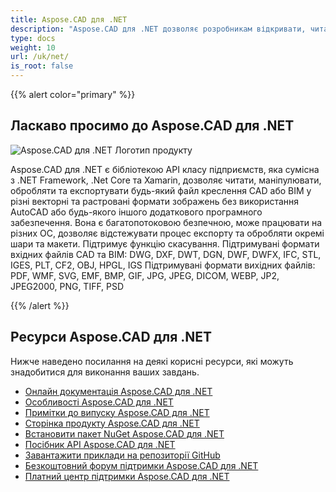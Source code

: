 ```yaml
---
title: Aspose.CAD для .NET
description: "Aspose.CAD для .NET дозволяє розробникам відкривати, читати та обробляти файли AutoCAD DWG, DXF, DWT та інші формати файлів CAD та BIM, такі як: DGN, DWF, DWFX, IFC, STL, IGES, PLT, CF2, OBJ, HPGL, IGS."
type: docs
weight: 10
url: /uk/net/
is_root: false
---
```


{{% alert color="primary" %}}

## **Ласкаво просимо до Aspose.CAD для .NET**

![Aspose.CAD для .NET Логотип продукту](/cad/_assets/home_1.png)

Aspose.CAD для .NET є бібліотекою API класу підприємств, яка сумісна з .NET Framework, .Net Core та Xamarin, дозволяє читати, маніпулювати, обробляти та експортувати будь-який файл креслення CAD або BIM у різні векторні та растровані формати зображень без використання AutoCAD або будь-якого іншого додаткового програмного забезпечення.
Вона є багатопотоковою безпечною, може працювати на різних ОС, дозволяє відстежувати процес експорту та обробляти окремі шари та макети. Підтримує функцію скасування.
Підтримувані формати вхідних файлів CAD та BIM: DWG, DXF, DWT, DGN, DWF, DWFX, IFC, STL, IGES, PLT, CF2, OBJ, HPGL, IGS
Підтримувані формати вихідних файлів: PDF, WMF, SVG, EMF, BMP, GIF, JPG, JPEG, DICOM, WEBP, JP2, JPEG2000, PNG, TIFF, PSD

{{% /alert %}}

## **Ресурси Aspose.CAD для .NET**

Нижче наведено посилання на деякі корисні ресурси, які можуть знадобитися для виконання ваших завдань.

- [Онлайн документація Aspose.CAD для .NET](/uk/cad/net/)
- [Особливості Aspose.CAD для .NET](/uk/cad/net/features/)
- [Примітки до випуску Aspose.CAD для .NET](https://releases.aspose.com/cad/net/release-notes/)
- [Сторінка продукту Aspose.CAD для .NET](https://products.aspose.com/cad/net/)
- [Встановити пакет NuGet Aspose.CAD для .NET](https://www.nuget.org/packages/Aspose.CAD/)
- [Посібник API Aspose.CAD для .NET](https://reference.aspose.com/cad/net)
- [Завантажити приклади на репозиторії GitHub](https://github.com/aspose-cad/Aspose.CAD-for-.NET)
- [Безкоштовний форум підтримки Aspose.CAD для .NET](https://forum.aspose.com/c/cad/19)
- [Платний центр підтримки Aspose.CAD для .NET](https://helpdesk.aspose.com/)
